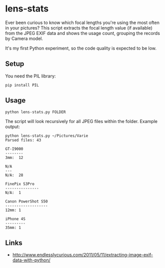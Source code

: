 lens-stats
==========

Ever been curious to know which focal lengths you're using the most often in your pictures? This script extracts the focal length value (if available) from the JPEG EXIF data and shows the usage count, grouping the records by Camera model.

It's my first Python experiment, so the code quality is expected to be low.

Setup
-----

You need the PIL library:

```
pip install PIL
```


Usage
-----

```
python lens-stats.py FOLDER
```

The script will look recursively for all JPEG files within the folder. Example output:

```
python lens-stats.py ~/Pictures/Varie
Parsed files: 43

GT-I9000
--------
3mm:  12

N/A
---
N/A:  28

FinePix S3Pro
---------------
N/A:  1

Canon PowerShot S50
-------------------
12mm: 1

iPhone 4S
---------
35mm: 1
```

Links
-----

* http://www.endlesslycurious.com/2011/05/11/extracting-image-exif-data-with-python/
